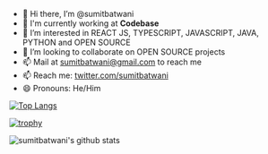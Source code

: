 - 👋 Hi there, I’m @sumitbatwani
- 🏢 I'm currently working at **Codebase**
- 👀 I’m interested in REACT JS, TYPESCRIPT, JAVASCRIPT, JAVA, PYTHON and OPEN SOURCE
- 💞️ I’m looking to collaborate on OPEN SOURCE projects
- 📫 Mail at sumitbatwani@gmail.com to reach me
- 📫 Reach me: [twitter.com/sumitbatwani](https://twitter.com/sumitbatwani)
- 😄 Pronouns: He/Him

[![Top Langs](https://github-readme-stats.vercel.app/api/top-langs/?username=sumitbatwani)](https://github.com/sumitbatwani/github-readme-stats)

[![trophy](https://github-profile-trophy.vercel.app/?username=sumitbatwani&theme=onedark)](https://github.com/sumitbatwani/github-profile-trophy)

![sumitbatwani's github stats](https://github-readme-stats.vercel.app/api?username=sumitbatwani&show_icons=true&count_private=true&theme=synthwave)

<!---
sumitbatwani/sumitbatwani is a ✨ special ✨ repository because its `README.md` (this file) appears on your GitHub profile.
You can click the Preview link to take a look at your changes.
--->
